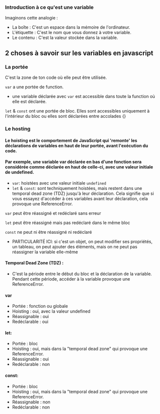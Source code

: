 ### Introduction à ce qu'est une variable

Imaginons cette analogie :

- La boîte : C'est un espace dans la mémoire de l'ordinateur.
- L'étiquette : C'est le nom que vous donnez à votre variable.
- Le contenu : C'est la valeur stockée dans la variable.

## 2 choses à savoir sur les variables en javascript

### La portée

C'est la zone de ton code où elle peut être utilisée.


`var` a une portée de function.
-   une variable déclarée avec `var` est accessible dans toute la function où elle est déclarée.

`let` & `const` ont une portée de bloc. Elles sont accessibles uniquement à l'intérieur du bloc ou elles sont déclarées entre accolades {}

### Le hosting
#### Le hoisting est le comportement de JavaScript qui 'remonte' les déclarations de variables en haut de leur portée, avant l'exécution du code.
#### Par exemple, une variable var déclarée en bas d'une fonction sera considérée comme déclarée en haut de celle-ci, avec une valeur initiale de undefined.
- `var`: hoistées avec une valeur initiale `undefined`
- `let` & `const`: sont techniquement hoistées, mais restent dans une temporal dead zone (TDZ) jusqu'à leur déclaration. Cela signifie que si vous essayez d'accéder à ces variables avant leur déclaration, cela provoque une ReferenceError.

`var` peut être réassigné et redéclaré sans erreur

`let` peut être réassigné mais pas redéclaré dans le même bloc

`const` ne peut ni être réassigné ni redéclaré
-   PARTICULARITÉ ICI: si c'est un objet, on peut modifier ses propriétés, un tableau, on peut ajouter des éléments, mais on ne peut pas réassigner la variable elle-même

#### Temporal Dead Zone (TDZ) :

- C'est la période entre le début du bloc et la déclaration de la variable.
  Pendant cette période, accéder à la variable provoque une ReferenceError.

#### var
- Portée : fonction ou globale
- Hoisting : oui, avec la valeur undefined
- Réassignable : oui
- Redéclarable : oui


#### let:
- Portée : bloc
- Hoisting : oui, mais dans la "temporal dead zone" qui provoque une ReferenceError.
- Réassignable : oui
- Redéclarable : non


#### const:
- Portée : bloc
- Hoisting : oui, mais dans la "temporal dead zone" qui provoque une ReferenceError.
- Réassignable : non
- Redéclarable : non
